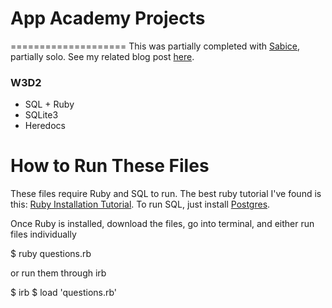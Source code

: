 # App Academy Projects
====================
This was partially completed with [Sabice](https://github.com/nihilence), partially solo. See my related blog post [here](http://blog.cssherry.com/post/106500689244/w3d2-sql-ruby).

### W3D2
* SQL + Ruby
* SQLite3
* Heredocs

# How to Run These Files
These files require Ruby and SQL to run. The best ruby tutorial I've found is this: [Ruby Installation Tutorial](http://installrails.com/steps). To run SQL, just install [Postgres](http://www.postgresql.org/).

Once Ruby is installed, download the files, go into terminal, and either run files individually

$ ruby questions.rb

or run them through irb

$ irb
$ load 'questions.rb'
